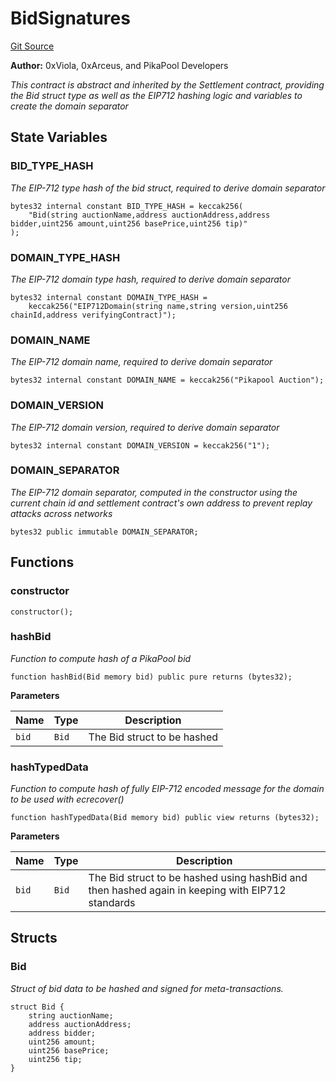 # BidSignatures
[Git Source](https://github.com/0xPikapool/contracts/blob/babedb3316c3ce22f4459ab015a8e6c5a81d4a11/src/utils/BidSignatures.sol)

**Author:**
0xViola, 0xArceus, and PikaPool Developers

*This contract is abstract and inherited by the Settlement contract,
providing the Bid struct type as well as the EIP712 hashing logic and variables to create the domain separator*


## State Variables
### BID_TYPE_HASH
*The EIP-712 type hash of the bid struct, required to derive domain separator*


```solidity
bytes32 internal constant BID_TYPE_HASH = keccak256(
    "Bid(string auctionName,address auctionAddress,address bidder,uint256 amount,uint256 basePrice,uint256 tip)"
);
```


### DOMAIN_TYPE_HASH
*The EIP-712 domain type hash, required to derive domain separator*


```solidity
bytes32 internal constant DOMAIN_TYPE_HASH =
    keccak256("EIP712Domain(string name,string version,uint256 chainId,address verifyingContract)");
```


### DOMAIN_NAME
*The EIP-712 domain name, required to derive domain separator*


```solidity
bytes32 internal constant DOMAIN_NAME = keccak256("Pikapool Auction");
```


### DOMAIN_VERSION
*The EIP-712 domain version, required to derive domain separator*


```solidity
bytes32 internal constant DOMAIN_VERSION = keccak256("1");
```


### DOMAIN_SEPARATOR
*The EIP-712 domain separator, computed in the constructor using the current chain id and settlement
contract's own address to prevent replay attacks across networks*


```solidity
bytes32 public immutable DOMAIN_SEPARATOR;
```


## Functions
### constructor


```solidity
constructor();
```

### hashBid

*Function to compute hash of a PikaPool bid*


```solidity
function hashBid(Bid memory bid) public pure returns (bytes32);
```
**Parameters**

|Name|Type|Description|
|----|----|-----------|
|`bid`|`Bid`|The Bid struct to be hashed|


### hashTypedData

*Function to compute hash of fully EIP-712 encoded message for the domain to be used with ecrecover()*


```solidity
function hashTypedData(Bid memory bid) public view returns (bytes32);
```
**Parameters**

|Name|Type|Description|
|----|----|-----------|
|`bid`|`Bid`|The Bid struct to be hashed using hashBid and then hashed again in keeping with EIP712 standards|


## Structs
### Bid
*Struct of bid data to be hashed and signed for meta-transactions.*


```solidity
struct Bid {
    string auctionName;
    address auctionAddress;
    address bidder;
    uint256 amount;
    uint256 basePrice;
    uint256 tip;
}
```

